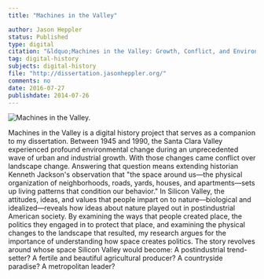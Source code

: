 ```yaml
---
title: "Machines in the Valley"

author: Jason Heppler
status: Published
type: digital
citation: "&ldquo;Machines in the Valley: Growth, Conflict, and Environmental Politics in Silicon Valley.&rdquo;"
tag: digital-history
subjects: digital-history
file: "http://dissertation.jasonheppler.org/"
comments: no
date: 2016-07-27
publishdate: 2014-07-26
---
```


![Machines in the Valley.](/assets/images/diss_superfund.png)

Machines in the Valley is a digital history project that serves as a companion to my dissertation. Between 1945 and 1990, the Santa Clara Valley experienced profound environmental change during an unprecedented wave of urban and industrial growth. With those changes came conflict over landscape change. Answering that question means extending historian Kenneth Jackson's observation that "the space around us—the physical organization of neighborhoods, roads, yards, houses, and apartments—sets up living patterns that condition our behavior." In Silicon Valley, the attitudes, ideas, and values that people impart on to nature—biological and idealized—reveals how ideas about nature played out in postindustrial American society. By examining the ways that people created place, the politics they engaged in to protect that place, and examining the physical changes to the landscape that resulted, my research argues for the importance of understanding how space creates politics. The story revolves around whose space Silicon Valley would become: A postindustrial trend-setter? A fertile and beautiful agricultural producer? A countryside paradise? A metropolitan leader?